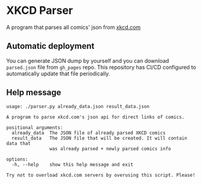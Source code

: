 # XKCD Parser
A program that parses all comics' json from [xkcd.com](https://xkcd.com)
## Automatic deployment
You can generate JSON dump by yourself and you can download `parsed.json` file from `gh_pages` repo. This repository has CI/CD configured to automatically update that file periodically.
## Help message
```
usage: ./parser.py already_data.json result_data.json

A program to parse xkcd.com's json api for direct links of comics.

positional arguments:
  already_data  The JSON file of already parsed XKCD comics
  result_data   The JSON file that will be created. It will contain data that
                was already parsed + newly parsed comics info

options:
  -h, --help    show this help message and exit

Try not to overload xkcd.com servers by overusing this script. Please!
```